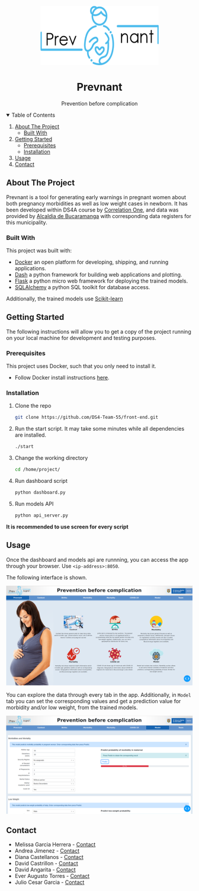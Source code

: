 <!-- PROJECT LOGO -->
<!-- 
https://github.com/othneildrew/Best-README-Template/blob/master/README.md#about-the-project
-->
<p align="center">
  <img src="assets/Prevant_noBgr.png" alt="Logo" width="320" height="160">
  <h1 align="center">Prevnant</h1>
  <p align="center">Prevention before complication</p>
</p>


<details open="open">
  <summary>Table of Contents</summary>
  <ol>
    <li>
      <a href="#about-the-project">About The Project</a>
      <ul>
        <li><a href="#built-with">Built With</a></li>
      </ul>
    </li>
    <li>
      <a href="#getting-started">Getting Started</a>
      <ul>
        <li><a href="#prerequisites">Prerequisites</a></li>
        <li><a href="#installation">Installation</a></li>
      </ul>
    </li>
    <li><a href="#usage">Usage</a></li>
    <li><a href="#contact">Contact</a></li>
  </ol>
</details>



## About The Project

Prevnant is a tool for generating early warnings in pregnant women about both pregnancy morbidities as well as low weight cases in newborn. It has been developed within DS4A course by [Correlation One](https://www.correlation-one.com/), and data was provided by [Alcaldia de Bucaramanga](https://www.bucaramanga.gov.co/) with corresponding data registers for this municipality.


### Built With

This project was built with:
* [Docker](https://www.docker.com/) an open platform for developing, shipping, and running applications.
* [Dash](https://dash.plotly.com/) a python framework for building web applications and plotting.
* [Flask](https://flask.palletsprojects.com/en/2.0.x/) a python micro web framework for deploying the trained models.
* [SQLAlchemy](https://pypi.org/project/SQLAlchemy/)  a python SQL toolkit for database access.

Additionally, the trained models use [Scikit-learn](https://scikit-learn.org/stable/)


## Getting Started

The following instructions will allow you to get a copy of the project running on your local machine for development and testing purposes.


### Prerequisites

This project uses Docker, such that you only need to install it.
* Follow Docker install instructions [here](https://docs.docker.com/engine/install/ubuntu/).


### Installation

1. Clone the repo
   ```sh
   git clone https://github.com/DS4-Team-55/front-end.git
   ```
2. Run the start script. It may take some minutes while all dependencies are installed.
   ```sh
   ./start
   ```
3. Change the working directory
   ```sh
   cd /home/project/
   ```
4. Run dashboard script
   ```sh
   python dashboard.py
   ```
5. Run models API
   ```sh
   python api_server.py
   ```
**It is recommended to use screen for every script**


## Usage

Once the dashboard and models api are runnning, you can access the app through your browser. Use `<ip-address>:8050`.

The following interface is shown.

![](screenshots/prevnant.png)

You can explore the data through every tab in the app. Additionally, in `Model` tab you can set the corresponding values and get a prediction value for morbidity and/or low weight, from the trained models.

![](screenshots/mme_model.png)


## Contact

* Melissa Garcia Herrera - [Contact](https://www.linkedin.com/in/melissa-garcia-8b160569/)
* Andrea Jimenez - [Contact](https://co.linkedin.com/in/andreajimenezguevara)
* Diana Castellanos - [Contact](https://www.linkedin.com/in/diana-castellanos-a692b0123/)
* David Castrillon - [Contact](https://www.linkedin.com/in/david-castrillon-95b28712b/)
* David Angarita - [Contact](https://www.linkedin.com/in/david-angarita-275700190)
* Ever Augusto Torres - [Contact](https://www.linkedin.com/in/evertorres/)
* Julio Cesar Garcia - [Contact](https://twitter.com/your_username)
